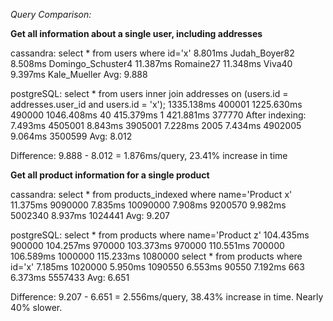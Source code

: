

*Query Comparison:*

**Get all information about a single user, including addresses**

cassandra:
  select * from users where id='x'
  8.801ms Judah_Boyer82
  8.508ms Domingo_Schuster4
  11.387ms Romaine27
  11.348ms Viva40
  9.397ms Kale_Mueller
  Avg: 9.888

postgreSQL:
  select * from users inner join addresses on (users.id = addresses.user_id and users.id = 'x');
  1335.138ms 400001
  1225.630ms 490000
  1046.408ms 40
  415.379ms 1
  421.881ms 377770
After indexing:
  7.493ms 4505001
  8.843ms 3905001
  7.228ms 2005
  7.434ms 4902005
  9.064ms 3500599
  Avg: 8.012

Difference: 9.888 - 8.012 = 1.876ms/query, 23.41% increase in time

**Get all product information for a single product**

cassandra:
  select * from products_indexed where name='Product x'
  11.375ms 9090000
  7.835ms 10090000
  7.908ms 9200570
  9.982ms 5002340
  8.937ms 1024441
  Avg: 9.207

postgreSQL:
  select * from products where name='Product z'
  104.435ms 900000
  104.257ms 970000
  103.373ms 970000
  110.551ms 700000
  106.589ms 1000000
  115.233ms 1080000
  select * from products where id='x'
  7.185ms 1020000
  5.950ms 1090550
  6.553ms 90550
  7.192ms 663
  6.373ms 5557433
  Avg: 6.651

Difference: 9.207 - 6.651 = 2.556ms/query, 38.43% increase in time. Nearly 40% slower.
